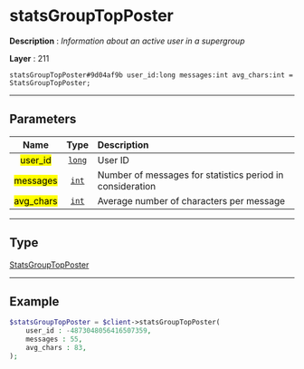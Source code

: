 # statsGroupTopPoster

**Description** : *Information about an active user in a supergroup*

**Layer** : 211

```tl
statsGroupTopPoster#9d04af9b user_id:long messages:int avg_chars:int = StatsGroupTopPoster;
```

---

## Parameters

| Name | Type | Description |
| :---: | :---: | :--- |
| <mark>user_id</mark> | [`long`](type/long) | User ID |
| <mark>messages</mark> | [`int`](type/int) | Number of messages for statistics period in consideration |
| <mark>avg_chars</mark> | [`int`](type/int) | Average number of characters per message |

---

## Type

[StatsGroupTopPoster](type/StatsGroupTopPoster)

---

## Example

```php
$statsGroupTopPoster = $client->statsGroupTopPoster(
	user_id : -4873048056416507359,
	messages : 55,
	avg_chars : 83,
);
```